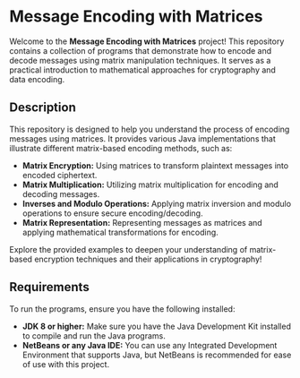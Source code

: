 # Message Encoding with Matrices

Welcome to the **Message Encoding with Matrices** project! This repository contains a collection of programs that demonstrate how to encode and decode messages using matrix manipulation techniques. It serves as a practical introduction to mathematical approaches for cryptography and data encoding.

## Description

This repository is designed to help you understand the process of encoding messages using matrices. It provides various Java implementations that illustrate different matrix-based encoding methods, such as:

- **Matrix Encryption:** Using matrices to transform plaintext messages into encoded ciphertext.
- **Matrix Multiplication:** Utilizing matrix multiplication for encoding and decoding messages.
- **Inverses and Modulo Operations:** Applying matrix inversion and modulo operations to ensure secure encoding/decoding.
- **Matrix Representation:** Representing messages as matrices and applying mathematical transformations for encoding.

Explore the provided examples to deepen your understanding of matrix-based encryption techniques and their applications in cryptography!

## Requirements

To run the programs, ensure you have the following installed:

- **JDK 8 or higher:** Make sure you have the Java Development Kit installed to compile and run the Java programs.
- **NetBeans or any Java IDE:** You can use any Integrated Development Environment that supports Java, but NetBeans is recommended for ease of use with this project.
